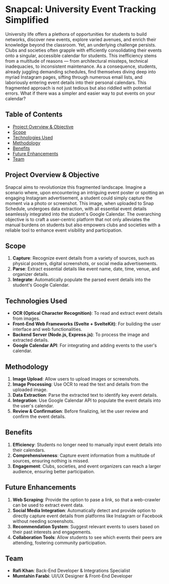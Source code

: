 # Snapcal: University Event Tracking Simplified

University life offers a plethora of opportunities for students to build networks, discover new events, explore varied avenues, and enrich their knowledge beyond the classroom. Yet, an underlying challenge persists. Clubs and societies often grapple with efficiently consolidating their events onto a singular, accessible calendar for students. This inefficiency stems from a multitude of reasons — from architectural missteps, technical inadequacies, to inconsistent maintenance. As a consequence, students, already juggling demanding schedules, find themselves diving deep into myriad Instagram pages, sifting through numerous email lists, and laboriously entering event details into their personal calendars. This fragmented approach is not just tedious but also riddled with potential errors. What if there was a simpler and easier way to put events on your calendar?

## Table of Contents

- [Project Overview & Objective](#project-overview-&-objective)
- [Scope](#scope)
- [Technologies Used](#technologies-used)
- [Methodology](#methodology)
- [Benefits](#benefits)
- [Future Enhancements](#future-enhancements)
- [Team](#team)

## Project Overview & Objective

Snapcal aims to revolutionize this fragmented landscape. Imagine a scenario where, upon encountering an intriguing event poster or spotting an engaging Instagram advertisement, a student could simply capture the moment via a photo or screenshot. This image, when uploaded to Snap Schedule, undergoes data extraction, with all essential event details seamlessly integrated into the student's Google Calendar. The overarching objective is to craft a user-centric platform that not only alleviates the manual burdens on students but also empowers clubs and societies with a reliable tool to enhance event visibility and participation.

## Scope

1. **Capture**: Recognize event details from a variety of sources, such as physical posters, digital screenshots, or social media advertisements.
2. **Parse**: Extract essential details like event name, date, time, venue, and organizer details.
3. **Integrate**: Automatically populate the parsed event details into the student's Google Calendar.

## Technologies Used

- **OCR (Optical Character Recognition)**: To read and extract event details from images.
- **Front-End Web Frameworks (Svelte + SvelteKit)**: For building the user interface and web functionalities.
- **Backend Server (Node.js, Express.js)**: To process the image and extracted details.
- **Google Calendar API**: For integrating and adding events to the user's calendar.

## Methodology

1. **Image Upload**: Allow users to upload images or screenshots.
2. **Image Processing**: Use OCR to read the text and details from the uploaded image.
3. **Data Extraction**: Parse the extracted text to identify key event details.
4. **Integration**: Use Google Calendar API to populate the event details into the user's calendar.
5. **Review & Confirmation**: Before finalizing, let the user review and confirm the event details.

## Benefits

1. **Efficiency**: Students no longer need to manually input event details into their calendars.
2. **Comprehensiveness**: Capture event information from a multitude of sources, ensuring nothing is missed.
3. **Engagement**: Clubs, societies, and event organizers can reach a larger audience, ensuring better participation.

## Future Enhancements

1. **Web Scraping**: Provide the option to pase a link, so that a web-crawler can be used to extract event data.
2. **Social Media Integration**: Automatically detect and provide option to directly capture event details from platforms like Instagram or Facebook without needing screenshots.
3. **Recommendation System**: Suggest relevant events to users based on their past interests and engagements.
4. **Collaboration Tools**: Allow students to see which events their peers are attending, fostering community participation.

## Team

- **Rafi Khan**: Back-End Developer & Integrations Specialist
- **Mumtahin Farabi**: UI/UX Designer & Front-End Developer
  

